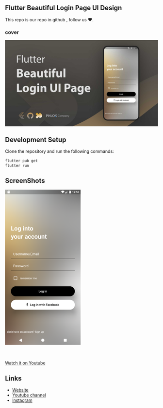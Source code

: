 ## Flutter Beautiful Login Page UI Design 

This repo is our repo in github , follow us ❤.

### cover
![Flutter Beautiful Login Page UI Design Cover](./assets/images/phloxcompany.jpg?raw=true "Optional Title")

## Development Setup
Clone the repository and run the following commands:

```
flutter pub get
flutter run
```
## ScreenShots

<img alt="Flutter Beautiful Login Page UI Design Screen shot" src="./assets/images/ui_app.png" height="512em"/>



<br><br>
[Watch it on Youtube](https://www.youtube.com/watch?v=S200wmIKVkE)


## Links

* [Website](https://phloxcompany.com)
* [Youtube channel](https://www.youtube.com/channel/UC6sTNoJi_G_O5lNzc6JgLew)
* [Instagram](https://instagram.com/flutter.phlox)
